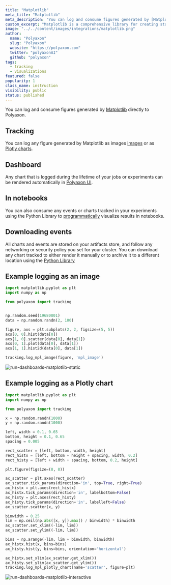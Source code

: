 ```yaml
---
title: "Matplotlib"
meta_title: "Matplotlib"
meta_description: "You can log and consume figures generated by [Matplotlib](https://matplotlib.org/) directly to Polyaxon."
custom_excerpt: "Matplotlib is a comprehensive library for creating static, animated, and interactive visualizations in Python."
image: "../../content/images/integrations/matplotlib.png"
author:
  name: "Polyaxon"
  slug: "Polyaxon"
  website: "https://polyaxon.com"
  twitter: "polyaxonAI"
  github: "polyaxon"
tags:
  - tracking
  - visualizations
featured: false
popularity: 1
class_name: instruction
visibility: public
status: published
---
```


You can log and consume figures generated by [Matplotlib](https://matplotlib.org/) directly to Polyaxon.

## Tracking

You can log any figure generated by Matplotlib as images [images](/docs/experimentation/tracking/module/#log_mpl_image) 
or as [Plotly charts](/docs/experimentation/tracking/module/#log_mpl_plotly_chart).

## Dashboard

Any chart that is logged during the lifetime of your jobs or experiments can be rendered automatically in [Polyaxon UI](/docs/experimentation/visualizations/custom/#plotly).

## In notebooks

You can also consume any events or charts tracked in your experiments using the Python Library to [programmatically](/docs/experimentation/visualizations/programmatic/#single-run) visualize results in notebooks.

## Downloading events

All charts and events are stored on your artifacts store, and follow any networking or security policy you set for your cluster.
You can download any chart tracked to either render it manually or to archive it to a different location using the [Python Library](/docs/core/python-library/run-client/#get_events)

## Example logging as an image

```python
import matplotlib.pyplot as plt
import numpy as np

from polyaxon import tracking


np.random.seed(19680801)
data = np.random.randn(2, 100)

figure, axs = plt.subplots(2, 2, figsize=(5, 5))
axs[0, 0].hist(data[0])
axs[1, 0].scatter(data[0], data[1])
axs[0, 1].plot(data[0], data[1])
axs[1, 1].hist2d(data[0], data[1])

tracking.log_mpl_image(figure, 'mpl_image')
```

![run-dashboards-matplotlib-static](../../content/images/dashboard/runs/dashboards-matplotlib-static.png)

## Example logging as a Plotly chart

```python
import matplotlib.pyplot as plt
import numpy as np

from polyaxon import tracking

x = np.random.randn(1000)
y = np.random.randn(1000)

left, width = 0.1, 0.65
bottom, height = 0.1, 0.65
spacing = 0.005

rect_scatter = [left, bottom, width, height]
rect_histx = [left, bottom + height + spacing, width, 0.2]
rect_histy = [left + width + spacing, bottom, 0.2, height]

plt.figure(figsize=(8, 8))

ax_scatter = plt.axes(rect_scatter)
ax_scatter.tick_params(direction='in', top=True, right=True)
ax_histx = plt.axes(rect_histx)
ax_histx.tick_params(direction='in', labelbottom=False)
ax_histy = plt.axes(rect_histy)
ax_histy.tick_params(direction='in', labelleft=False)
ax_scatter.scatter(x, y)

binwidth = 0.25
lim = np.ceil(np.abs([x, y]).max() / binwidth) * binwidth
ax_scatter.set_xlim((-lim, lim))
ax_scatter.set_ylim((-lim, lim))

bins = np.arange(-lim, lim + binwidth, binwidth)
ax_histx.hist(x, bins=bins)
ax_histy.hist(y, bins=bins, orientation='horizontal')

ax_histx.set_xlim(ax_scatter.get_xlim())
ax_histy.set_ylim(ax_scatter.get_ylim())
tracking.log_mpl_plotly_chart(name='scatter', figure=plt)
```

![run-dashboards-matplotlib-interactive](../../content/images/dashboard/runs/dashboards-matplotlib-interactive.png)
